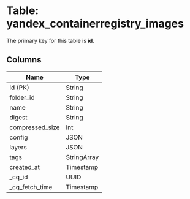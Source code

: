 # Table: yandex_containerregistry_images


The primary key for this table is **id**.


## Columns
| Name          | Type          |
| ------------- | ------------- |
|id (PK)|String|
|folder_id|String|
|name|String|
|digest|String|
|compressed_size|Int|
|config|JSON|
|layers|JSON|
|tags|StringArray|
|created_at|Timestamp|
|_cq_id|UUID|
|_cq_fetch_time|Timestamp|